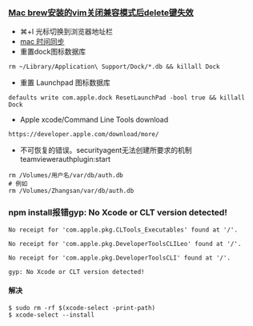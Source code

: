 
### [Mac brew安装的vim关闭兼容模式后delete键失效](http://cenalulu.github.io/linux/why-my-backspace-not-work-in-vim/)

- ⌘+l 光标切换到浏览器地址栏
- [mac 时间同步](https://shipengliang.com/software-exp/mac-os%E6%97%B6%E9%97%B4%E4%B8%8D%E5%90%8C%E6%AD%A5%E9%97%AE%E9%A2%98%E5%A6%82%E4%BD%95%E8%A7%A3%E5%86%B3.html)
- 重置dock图标数据库
```shell
rm ~/Library/Application\ Support/Dock/*.db && killall Dock
```
- 重置 Launchpad 图标数据库
```shell
defaults write com.apple.dock ResetLaunchPad -bool true && killall Dock
```
- Apple xcode/Command Line Tools download
```
https://developer.apple.com/download/more/
```
- 不可恢复的错误。securityagent无法创建所要求的机制teamviewerauthplugin:start
```shell
rm /Volumes/用户名/var/db/auth.db
# 例如 
rm /Volumes/Zhangsan/var/db/auth.db
```

### npm install报错gyp: No Xcode or CLT version detected!
```
No receipt for 'com.apple.pkg.CLTools_Executables' found at '/'.

No receipt for 'com.apple.pkg.DeveloperToolsCLILeo' found at '/'.

No receipt for 'com.apple.pkg.DeveloperToolsCLI' found at '/'.

gyp: No Xcode or CLT version detected!

```

#### 解决
```shell
$ sudo rm -rf $(xcode-select -print-path)
$ xcode-select --install
```

